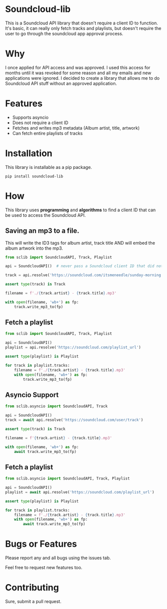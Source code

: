 # Soundcloud-lib
This is a Soundcloud API library that doesn't require a client ID to function.  It's basic, it can really only fetch tracks and playlists, but doesn't require the user to go through the soundcloud app approval process.

# Why
I once applied for API access and was approved.  I used this access for months until it was revoked for some reason and all my emails and new applications were ignored.  I decided to create a library that allows me to do Soundcloud API stuff without an approved application.

# Features
* Supports asyncio
* Does not require a client ID
* Fetches and writes mp3 metadata (Album artist, title, artwork)
* Can fetch entire playlists of tracks

# Installation
This library is installable as a pip package.
```
pip install soundcloud-lib
```

# How
This library uses **programming** and **algorithms** to find a client ID that can be used to access the Soundcloud API.

## Saving an mp3 to a file.
This will write the ID3 tags for album artist, track title AND will embed the album artwork into the mp3.
```python
from sclib import SoundcloudAPI, Track, Playlist

api = SoundcloudAPI()  # never pass a Soundcloud client ID that did not come from this library

track = api.resolve('https://soundcloud.com/itsmeneedle/sunday-morning')

assert type(track) is Track

filename = f'./{track.artist} - {track.title}.mp3'

with open(filename, 'wb+') as fp:
    track.write_mp3_to(fp)

```


## Fetch a playlist

```python
from sclib import SoundcloudAPI, Track, Playlist

api = SoundcloudAPI()
playlist = api.resolve('https://soundcloud.com/playlist_url')

assert type(playlist) is Playlist

for track in playlist.tracks:
    filename = f'./{track.artist} - {track.title}.mp3'
    with open(filename, 'wb+') as fp:
        track.write_mp3_to(fp)

```

## Asyncio Support
```python
from sclib.asyncio import SoundcloudAPI, Track

api = SoundcloudAPI()
track = await api.resolve('https://soundcloud.com/user/track')

assert type(track) is Track

filename = f'{track.artist} - {track.title}.mp3'

with open(filename, 'wb+') as fp:
    await track.write_mp3_to(fp)

```

## Fetch a playlist

```python
from sclib.asyncio import SoundcloudAPI, Track, Playlist

api = SoundcloudAPI()
playlist = await api.resolve('https://soundcloud.com/playlist_url')

assert type(playlist) is Playlist

for track in playlist.tracks:
    filename = f'./{track.artist} - {track.title}.mp3'
    with open(filename, 'wb+') as fp:
        await track.write_mp3_to(fp)

```



# Bugs or Features
Please report any and all bugs using the issues tab.

Feel free to request new features too.


# Contributing
Sure, submit a pull request.